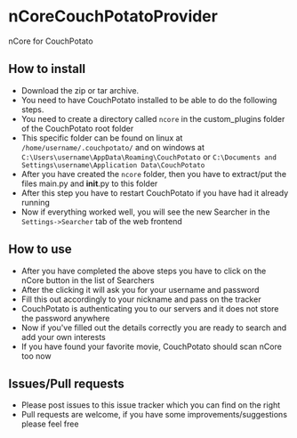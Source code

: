 # nCoreCouchPotatoProvider
nCore for CouchPotato

## How to install
- Download the zip or tar archive.
- You need to have CouchPotato installed to be able to do the following steps.
- You need to create a directory called `ncore` in the custom_plugins folder of the CouchPotato root folder
- This specific folder can be found on linux at `/home/username/.couchpotato/` and on windows at `C:\Users\username\AppData\Roaming\CouchPotato` or `C:\Documents and Settings\username\Application Data\CouchPotato`
- After you have created the `ncore` folder, then you have to extract/put the files main.py and __init__.py to this folder
- After this step you have to restart CouchPotato if you have had it already running
- Now if everything worked well, you will see the new Searcher in the `Settings->Searcher` tab of the web frontend

## How to use
- After you have completed the above steps you have to click on the nCore button in the list of Searchers
- After the clicking it will ask you for your username and password
- Fill this out accordingly to your nickname and pass on the tracker
- CouchPotato is authenticating you to our servers and it does not store the password anywhere
- Now if you've filled out the details correctly you are ready to search and add your own interests
- If you have found your favorite movie, CouchPotato should scan nCore too now


## Issues/Pull requests
- Please post issues to this issue tracker which you can find on the right
- Pull requests are welcome, if you have some improvements/suggestions please feel free
